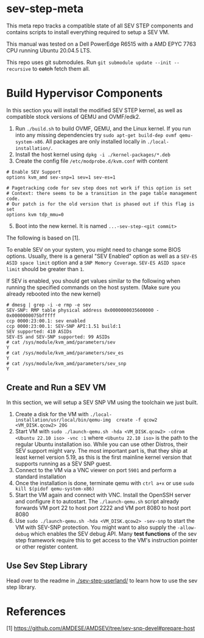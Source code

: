# sev-step-meta

This meta repo tracks a compatible state of all SEV STEP components and contains scripts to install everything required to setup a SEV VM.

This manual was tested on a Dell PowerEdge R6515 with a AMD EPYC 7763 CPU running Ubuntu 20.04.5 LTS.


This repo uses git submodules. Run `git submodule update --init --recursive` to ~~catch~~ fetch them all.
# Build Hypervisor Components
In this section you will install the modified SEV STEP kernel, as well as compatible stock versions of QEMU and OVMF/edk2.

1) Run `./build.sh` to build OVMF, QEMU, and the Linux kernel. If you run into any missing dependencies
try `sudo apt-get build-dep ovmf qemu-system-x86`.
All packages are only installed locally in `./local-installation/`.
2) Install the host kernel  using `dpkg -i ./kernel-packages/*.deb`
3) Create the config file `/etc/modprobe.d/kvm.conf` with content
```
# Enable SEV Support
options kvm_amd sev-snp=1 sev=1 sev-es=1

# Pagetracking code for sev step does not work if this option is set
# Context: there seems to be a transition in the page table management code.
# Our patch is for the old version that is phased out if this flag is set
options kvm tdp_mmu=0                    
```
5) Boot into the new kernel. It is named `...-sev-step-<git commit>`


The following is based on [1].

To enable SEV on your system, you might need to change some BIOS options.
Usually, there is a general "SEV Enabled" option as well as a `SEV-ES ASID space limit` option and a `SNP Memory Coverage`. `SEV-ES ASID space limit` should be greater than `1`.

If SEV is enabled, you  should get values similar to the following when running the specified commands on the host system. (Make sure you already rebooted into the new kernel)
```
# dmesg | grep -i -e rmp -e sev
SEV-SNP: RMP table physical address 0x0000000035600000 - 0x0000000075bfffff
ccp 0000:23:00.1: sev enabled
ccp 0000:23:00.1: SEV-SNP API:1.51 build:1
SEV supported: 410 ASIDs
SEV-ES and SEV-SNP supported: 99 ASIDs
# cat /sys/module/kvm_amd/parameters/sev
Y
# cat /sys/module/kvm_amd/parameters/sev_es 
Y
# cat /sys/module/kvm_amd/parameters/sev_snp 
Y
```


## Create and Run a SEV VM
In this section, we will setup a SEV SNP VM using the toolchain we just built.

1) Create a disk for the VM with `./local-installation/usr/local/bin/qemu-img  create -f qcow2 <VM_DISK.qcow2> 20G`
2) Start VM with `sudo ./launch-qemu.sh -hda <VM_DISK.qcow2> -cdrom <Ubuntu 22.10 iso> -vnc :1` where `<Ubuntu 22.10 iso>` is the path
to the regular Ubuntu installation iso. While you can use other Distros, their SEV support might vary. The most important part is, that they ship at least
kernel version 5.19, as this is the first mainline kernel version that supports running as a SEV SNP guest.
3) Connect to the VM via a VNC viewer on port `5901` and perform a standard installation
4) Once the installation is done, terminate qemu with `ctrl a+x` or use `sudo kill $(pidof qemu-system-x86)`
4) Start the VM again and connect with VNC. Install the OpenSSH server and configure it to autostart. The `./launch-qemu.sh` script already forwards VM port 22 to host port 2222 and VM port 8080 to host port 8080
5) Use `sudo ./launch-qemu.sh -hda <VM_DISK.qcow2> -sev-snp` to start the VM with SEV-SNP protection. You might want to also supply the `-allow-debug`
which enables the SEV debug API. Many **test functions** of the sev step framework require this to get access to the VM's instruction pointer or other register content.


## Use Sev Step Library
Head over to the readme in [./sev-step-userland/](sev-step-userland/README.md) to learn how to use the sev step library.

# References
[1] https://github.com/AMDESE/AMDSEV/tree/sev-snp-devel#prepare-host